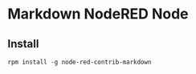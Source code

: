 Markdown NodeRED Node
=====================

Install
-------

`rpm install -g node-red-contrib-markdown`
